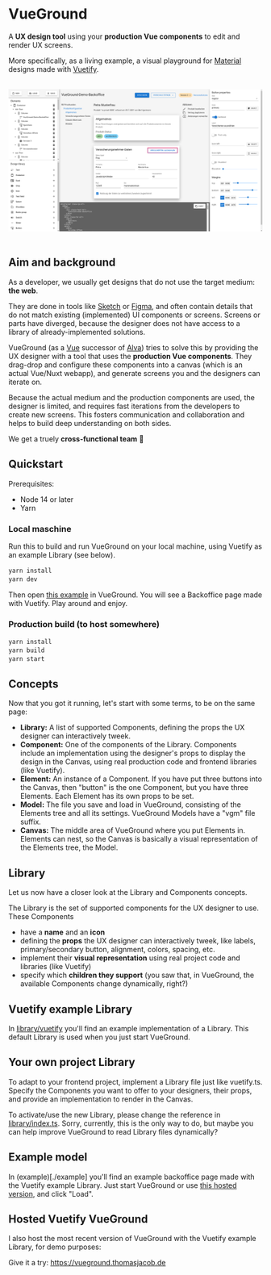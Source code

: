 # VueGround

A **UX design tool** using your **production Vue components** to edit and render UX screens.

More specifically, as a living example, a visual playground for [Material](https://material.io/design) designs made with [Vuetify](https://vuetifyjs.com/).

<br/>
<img src="./example/backoffice-screenshot.png" alt="Screenshot of VueGround with the Backoffice example" width="800"/>
<br/>
<br/>

## Aim and background

As a developer, we usually get designs that do not use the target medium: **the web**.

They are done in tools like [Sketch](https://www.sketch.com/) or [Figma](https://www.figma.com/), and often contain details that do not match existing (implemented) UI components or screens. Screens or parts have diverged, because the designer does not have access to a library of already-implemented solutions.

VueGround (as a [Vue](https://vuejs.org/) successor of [Alva](https://meetalva.io/)) tries to solve this by providing the UX designer with a tool that uses the **production Vue components**. They drag-drop and configure these components into a canvas (which is an actual Vue/Nuxt webapp), and generate screens you and the designers can iterate on.

Because the actual medium and the production components are used, the designer is limited, and requires fast iterations from the developers to create new screens. This fosters communication and collaboration and helps to build deep understanding on both sides.

We get a truely **cross-functional team** 🎉

## Quickstart

Prerequisites:

- Node 14 or later
- Yarn

### Local maschine

Run this to build and run VueGround on your local machine, using Vuetify as an example Library (see below).

```bash
yarn install
yarn dev
```

Then open [this example](./example/backoffice.vgm) in VueGround. You will see a Backoffice page made with Vuetify. Play around and enjoy.

### Production build (to host somewhere)

```bash
yarn install
yarn build
yarn start
```

## Concepts

Now that you got it running, let's start with some terms, to be on the same page:

- **Library:** A list of supported Components, defining the props the UX designer can interactively tweek.
- **Component:** One of the components of the Library. Components include an implementation using the designer's props to display the design in the Canvas, using real production code and frontend libraries (like Vuetify).
- **Element:** An instance of a Component. If you have put three buttons into the Canvas, then "button" is the one Component, but you have three Elements. Each Element has its own props to be set.
- **Model:** The file you save and load in VueGround, consisting of the Elements tree and all its settings. VueGround Models have a "vgm" file suffix.
- **Canvas:** The middle area of VueGround where you put Elements in. Elements can nest, so the Canvas is basically a visual representation of the Elements tree, the Model.

## Library

Let us now have a closer look at the Library and Components concepts.

The Library is the set of supported components for the UX designer to use. These Components

- have a **name** and an **icon**
- defining the **props** the UX designer can interactively tweek, like labels, primary/secondary button, alignment, colors, spacing, etc.
- implement their **visual representation** using real project code and libraries (like Vuetify)
- specify which **children they support** (you saw that, in VueGround, the available Components change dynamically, right?)

## Vuetify example Library

In [library/vuetify](./library/vuetify) you'll find an example implementation of a Library. This default Library is used when you just start VueGround.

## Your own project Library

To adapt to your frontend project, implement a Library file just like vuetify.ts. Specify the Components you want to offer to your designers, their props, and provide an implementation to render in the Canvas.

To activate/use the new Library, please change the reference in [library/index.ts](./library/index.ts). Sorry, currently, this is the only way to do, but maybe you can help improve VueGround to read Library files dynamically?

## Example model

In (example)[./example] you'll find an example backoffice page made with the Vuetify example Library. Just start VueGround or use [this hosted version](https://vueground.thomasjacob.de), and click "Load".

## Hosted Vuetify VueGround

I also host the most recent version of VueGround with the Vuetify example Library, for demo purposes:

Give it a try: https://vueground.thomasjacob.de
